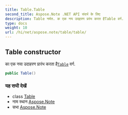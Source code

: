 ```yaml
---
title: Table.Table
second_title: Aspose.Note .NET API संदर्भ के लिए
description: Table नर्मत. क एक नय उदहरण प्ररंभ करत हैTable वर्ग.
type: docs
weight: 10
url: /hi/net/aspose.note/table/table/
---
```

## Table constructor

का एक नया उदाहरण प्रारंभ करता है[`Table`](../) वर्ग.

```csharp
public Table()
```

### यह सभी देखें

* class [Table](../)
* नाम स्थान [Aspose.Note](../../table/)
* सभा [Aspose.Note](../../../)


